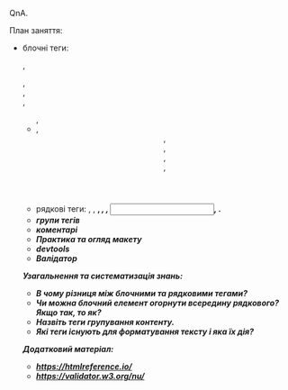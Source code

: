 QnA.

План заняття:

- блочні теги: <p>, <div>, <form>, <nav>, <ul>, <li>, <header>, <aside>, <main>,
  <footer>, <h1>
- рядкові теги: <a>, <span>, <b>, <em>, <i>, <input>, <img>.
- групи тегів
- коментарі
- Практика та огляд макету
- devtools
- Валідатор

Узагальнення та систематизація знань:

- В чому різниця між блочними та рядковими тегами?
- Чи можна блочний елемент огорнути всередину рядкового? Якщо так, то як?
- Назвіть теги групування контенту.
- Які теги існують для форматування тексту і яка їх дія?

Додатковий матеріал:

- https://htmlreference.io/
- https://validator.w3.org/nu/
